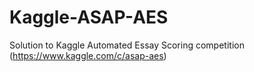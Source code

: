 Kaggle-ASAP-AES
===============

Solution to Kaggle Automated Essay Scoring competition (https://www.kaggle.com/c/asap-aes)
